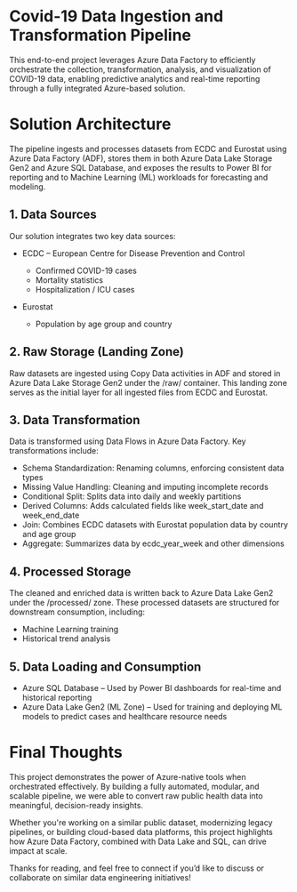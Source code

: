 # Covid-19 Data Ingestion and Transformation Pipeline
This end-to-end project leverages Azure Data Factory to efficiently orchestrate the collection, transformation, analysis, and visualization of COVID-19 data, enabling predictive analytics and real-time reporting through a fully integrated Azure-based solution.

# Solution Architecture
The pipeline ingests and processes datasets from ECDC and Eurostat using Azure Data Factory (ADF), stores them in both Azure Data Lake Storage Gen2 and Azure SQL Database, and exposes the results to Power BI for reporting and to Machine Learning (ML) workloads for forecasting and modeling.

## 1. Data Sources
Our solution integrates two key data sources:
- ECDC – European Centre for Disease Prevention and Control
  - Confirmed COVID-19 cases
  - Mortality statistics
  - Hospitalization / ICU cases

- Eurostat
  - Population by age group and country

## 2. Raw Storage (Landing Zone)
Raw datasets are ingested using Copy Data activities in ADF and stored in Azure Data Lake Storage Gen2 under the /raw/ container. This landing zone serves as the initial layer for all ingested files from ECDC and Eurostat.

## 3. Data Transformation
Data is transformed using Data Flows in Azure Data Factory. Key transformations include:
- Schema Standardization: Renaming columns, enforcing consistent data types
- Missing Value Handling: Cleaning and imputing incomplete records
- Conditional Split: Splits data into daily and weekly partitions
- Derived Columns: Adds calculated fields like week_start_date and week_end_date
- Join: Combines ECDC datasets with Eurostat population data by country and age group
- Aggregate: Summarizes data by ecdc_year_week and other dimensions

## 4. Processed Storage
The cleaned and enriched data is written back to Azure Data Lake Gen2 under the /processed/ zone. These processed datasets are structured for downstream consumption, including:
- Machine Learning training
- Historical trend analysis

## 5. Data Loading and Consumption
- Azure SQL Database – Used by Power BI dashboards for real-time and historical reporting
- Azure Data Lake Gen2 (ML Zone) – Used for training and deploying ML models to predict cases and healthcare resource needs


# Final Thoughts
This project demonstrates the power of Azure-native tools when orchestrated effectively. By building a fully automated, modular, and scalable pipeline, we were able to convert raw public health data into meaningful, decision-ready insights.

Whether you're working on a similar public dataset, modernizing legacy pipelines, or building cloud-based data platforms, this project highlights how Azure Data Factory, combined with Data Lake and SQL, can drive impact at scale.

Thanks for reading, and feel free to connect if you’d like to discuss or collaborate on similar data engineering initiatives!
